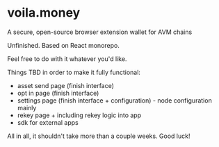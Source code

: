 # voila.money
A secure, open-source browser extension wallet for AVM chains

Unfinished. Based on React monorepo.

Feel free to do with it whatever you'd like.

Things TBD in order to make it fully functional:

- asset send page (finish interface)
- opt in page (finish interface)
- settings page (finish interface + configuration) - node configuration mainly
- rekey page + including rekey logic into app
- sdk for external apps

All in all, it shouldn't take more than a couple weeks. Good luck!
